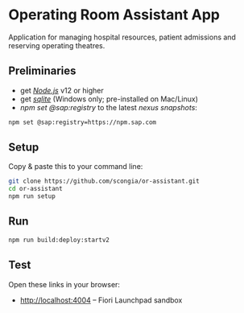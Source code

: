 # Operating Room Assistant App

Application for managing hospital resources, patient admissions and reserving operating theatres.  

## Preliminaries

* get [_Node.js_](https://nodejs.org/en/) v12 or higher
* get [_sqlite_](https://www.sqlite.org/download.html) (Windows only; pre-installed on Mac/Linux)
* _npm set @sap:registry_ to the latest _nexus snapshots_:

```sh
npm set @sap:registry=https://npm.sap.com
```

## Setup

Copy & paste this to your command line:

```sh
git clone https://github.com/scongia/or-assistant.git
cd or-assistant
npm run setup
```

## Run
```sh
npm run build:deploy:startv2
```

## Test

Open these links in your browser:

* <http://localhost:4004> &ndash; Fiori Launchpad sandbox
